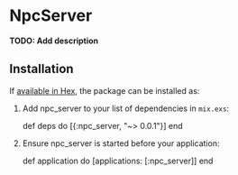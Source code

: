 # NpcServer

**TODO: Add description**

## Installation

If [available in Hex](https://hex.pm/docs/publish), the package can be installed as:

  1. Add npc_server to your list of dependencies in `mix.exs`:

        def deps do
          [{:npc_server, "~> 0.0.1"}]
        end

  2. Ensure npc_server is started before your application:

        def application do
          [applications: [:npc_server]]
        end

